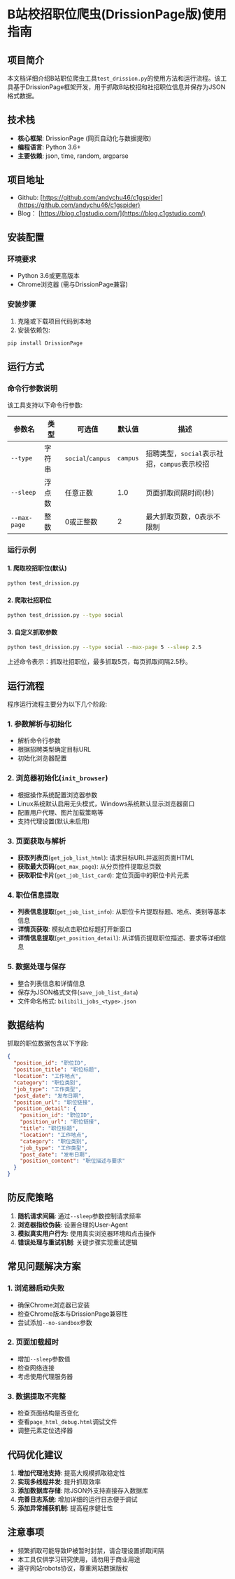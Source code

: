 # B站校招职位爬虫(DrissionPage版)使用指南

## 项目简介
本文档详细介绍B站职位爬虫工具`test_drission.py`的使用方法和运行流程。该工具基于DrissionPage框架开发，用于抓取B站校招和社招职位信息并保存为JSON格式数据。

## 技术栈
- **核心框架**: DrissionPage (网页自动化与数据提取)
- **编程语言**: Python 3.6+
- **主要依赖**: json, time, random, argparse

## 项目地址

+ Github: [https://github.com/andychu46/c1gspider](https://github.com/andychu46/c1gspider)
+ Blog： [https://blog.c1gstudio.com/](https://blog.c1gstudio.com/)


## 安装配置
### 环境要求
- Python 3.6或更高版本
- Chrome浏览器 (需与DrissionPage兼容)

### 安装步骤
1. 克隆或下载项目代码到本地
2. 安装依赖包:
```bash
pip install DrissionPage
```

## 运行方式
### 命令行参数说明
该工具支持以下命令行参数:

| 参数名 | 类型 | 可选值 | 默认值 | 描述 |
|--------|------|--------|--------|------|
| `--type` | 字符串 | `social`/`campus` | `campus` | 招聘类型，`social`表示社招，`campus`表示校招 |
| `--sleep` | 浮点数 | 任意正数 | 1.0 | 页面抓取间隔时间(秒) |
| `--max-page` | 整数 | 0或正整数 | 2 | 最大抓取页数，0表示不限制 |

### 运行示例

#### 1. 爬取校招职位(默认)
```bash
python test_drission.py
```

#### 2. 爬取社招职位
```bash
python test_drission.py --type social
```

#### 3. 自定义抓取参数
```bash
python test_drission.py --type social --max-page 5 --sleep 2.5
```
上述命令表示：抓取社招职位，最多抓取5页，每页抓取间隔2.5秒。

## 运行流程
程序运行流程主要分为以下几个阶段:

### 1. 参数解析与初始化
- 解析命令行参数
- 根据招聘类型确定目标URL
- 初始化浏览器配置

### 2. 浏览器初始化(`init_browser`)
- 根据操作系统配置浏览器参数
- Linux系统默认启用无头模式，Windows系统默认显示浏览器窗口
- 配置用户代理、图片加载策略等
- 支持代理设置(默认未启用)

### 3. 页面获取与解析
- **获取列表页**(`get_job_list_html`): 请求目标URL并返回页面HTML
- **获取最大页码**(`get_max_page`): 从分页控件提取总页数
- **获取职位卡片**(`get_job_list_card`): 定位页面中的职位卡片元素

### 4. 职位信息提取
- **列表信息提取**(`get_job_list_info`): 从职位卡片提取标题、地点、类别等基本信息
- **详情页获取**: 模拟点击职位标题打开新窗口
- **详情信息提取**(`get_position_detail`): 从详情页提取职位描述、要求等详细信息

### 5. 数据处理与保存
- 整合列表信息和详情信息
- 保存为JSON格式文件(`save_job_list_data`)
- 文件命名格式: `bilibili_jobs_<type>.json`

## 数据结构
抓取的职位数据包含以下字段:
```json
{
  "position_id": "职位ID",
  "position_title": "职位标题",
  "location": "工作地点",
  "category": "职位类别",
  "job_type": "工作类型",
  "post_date": "发布日期",
  "position_url": "职位链接",
  "position_detail": {
    "position_id": "职位ID",
    "position_url": "职位链接",
    "title": "职位标题",
    "location": "工作地点",
    "category": "职位类别",
    "job_type": "工作类型",
    "post_date": "发布日期",
    "position_content": "职位描述与要求"
  }
}
```

## 防反爬策略
1. **随机请求间隔**: 通过`--sleep`参数控制请求频率
2. **浏览器指纹伪装**: 设置合理的User-Agent
3. **模拟真实用户行为**: 使用真实浏览器环境和点击操作
4. **错误处理与重试机制**: 关键步骤实现重试逻辑

## 常见问题解决方案
### 1. 浏览器启动失败
- 确保Chrome浏览器已安装
- 检查Chrome版本与DrissionPage兼容性
- 尝试添加`--no-sandbox`参数

### 2. 页面加载超时
- 增加`--sleep`参数值
- 检查网络连接
- 考虑使用代理服务器

### 3. 数据提取不完整
- 检查页面结构是否变化
- 查看`page_html_debug.html`调试文件
- 调整元素定位选择器

## 代码优化建议
1. **增加代理池支持**: 提高大规模抓取稳定性
2. **实现多线程并发**: 提升抓取效率
3. **添加数据库存储**: 除JSON外支持直接存入数据库
4. **完善日志系统**: 增加详细的运行日志便于调试
5. **添加异常捕获机制**: 提高程序健壮性

## 注意事项
- 频繁抓取可能导致IP被暂时封禁，请合理设置抓取间隔
- 本工具仅供学习研究使用，请勿用于商业用途
- 遵守网站robots协议，尊重网站数据版权